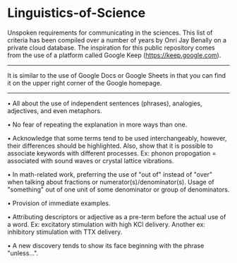 # Linguistics-of-Science
Unspoken requirements for communicating in the sciences. This list of criteria has been compiled over a number of years by Onri Jay Benally on a private cloud database. The inspiration for this public repository comes from the use of a platform called Google Keep (https://keep.google.com). 
_________________________________________________________________________________________________________________________________________________________________________
It is similar to the use of Google Docs or Google Sheets in that you can find it on the upper right corner of the Google homepage.  
_________________________________________________________________________________________________________________________________________________________________________
• All about the use of independent sentences (phrases), analogies, adjectives, and even metaphors.

• No fear of repeating the explanation in more ways than one.

• Acknowledge that some terms tend to be used interchangeably, however, their differences should be highlighted. Also, show that it is possible to associate keywords with different processes. Ex: phonon propogation = associated with sound waves or crystal lattice vibrations.

• In math-related work, preferring the use of "out of" instead of "over" when talking about fractions or numerator(s)/denominator(s). Usage of "something" out of one unit of some denominator or group of denominators.

• Provision of immediate examples.

• Attributing descriptors or adjective as a pre-term before the actual use of a word. Ex: excitatory stimulation with high KCl delivery. Another ex: inhibitory stimulation with TTX delivery.

• A new discovery tends to show its face beginning with the phrase "unless...".
